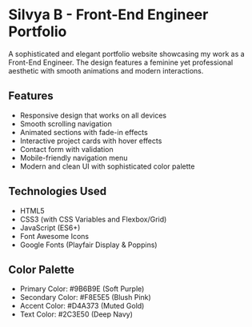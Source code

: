 # Silvya B - Front-End Engineer Portfolio

A sophisticated and elegant portfolio website showcasing my work as a Front-End Engineer. The design features a feminine yet professional aesthetic with smooth animations and modern interactions.

## Features

- Responsive design that works on all devices
- Smooth scrolling navigation
- Animated sections with fade-in effects
- Interactive project cards with hover effects
- Contact form with validation
- Mobile-friendly navigation menu
- Modern and clean UI with sophisticated color palette

## Technologies Used

- HTML5
- CSS3 (with CSS Variables and Flexbox/Grid)
- JavaScript (ES6+)
- Font Awesome Icons
- Google Fonts (Playfair Display & Poppins)

## Color Palette

- Primary Color: #9B6B9E (Soft Purple)
- Secondary Color: #F8E5E5 (Blush Pink)
- Accent Color: #D4A373 (Muted Gold)
- Text Color: #2C3E50 (Deep Navy)
